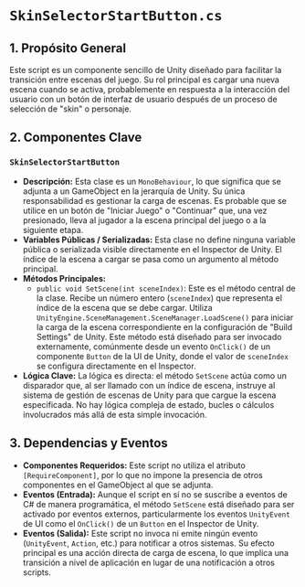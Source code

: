 # `SkinSelectorStartButton.cs`

## 1. Propósito General
Este script es un componente sencillo de Unity diseñado para facilitar la transición entre escenas del juego. Su rol principal es cargar una nueva escena cuando se activa, probablemente en respuesta a la interacción del usuario con un botón de interfaz de usuario después de un proceso de selección de "skin" o personaje.

## 2. Componentes Clave

### `SkinSelectorStartButton`
- **Descripción:** Esta clase es un `MonoBehaviour`, lo que significa que se adjunta a un GameObject en la jerarquía de Unity. Su única responsabilidad es gestionar la carga de escenas. Es probable que se utilice en un botón de "Iniciar Juego" o "Continuar" que, una vez presionado, lleva al jugador a la escena principal del juego o a la siguiente etapa.
- **Variables Públicas / Serializadas:** Esta clase no define ninguna variable pública o serializada visible directamente en el Inspector de Unity. El índice de la escena a cargar se pasa como un argumento al método principal.
- **Métodos Principales:**
    - `public void SetScene(int sceneIndex)`: Este es el método central de la clase. Recibe un número entero (`sceneIndex`) que representa el índice de la escena que se debe cargar. Utiliza `UnityEngine.SceneManagement.SceneManager.LoadScene()` para iniciar la carga de la escena correspondiente en la configuración de "Build Settings" de Unity. Este método está diseñado para ser invocado externamente, comúnmente desde un evento `OnClick()` de un componente `Button` de la UI de Unity, donde el valor de `sceneIndex` se configura directamente en el Inspector.
- **Lógica Clave:** La lógica es directa: el método `SetScene` actúa como un disparador que, al ser llamado con un índice de escena, instruye al sistema de gestión de escenas de Unity para que cargue la escena especificada. No hay lógica compleja de estado, bucles o cálculos involucrados más allá de esta simple invocación.

## 3. Dependencias y Eventos
- **Componentes Requeridos:** Este script no utiliza el atributo `[RequireComponent]`, por lo que no impone la presencia de otros componentes en el GameObject al que se adjunta.
- **Eventos (Entrada):** Aunque el script en sí no se suscribe a eventos de C# de manera programática, el método `SetScene` está diseñado para ser activado por eventos externos, particularmente los eventos `UnityEvent` de UI como el `OnClick()` de un `Button` en el Inspector de Unity.
- **Eventos (Salida):** Este script no invoca ni emite ningún evento (`UnityEvent`, `Action`, etc.) para notificar a otros sistemas. Su efecto principal es una acción directa de carga de escena, lo que implica una transición a nivel de aplicación en lugar de una notificación a otros scripts.